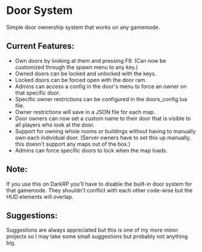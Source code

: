 # Door System
Simple door ownership system that works on any gamemode.

## Current Features:
<ul>
	<li>Own doors by looking at them and pressing F9. (Can now be customized through the spawn menu to any key.)</li>
	<li>Owned doors can be locked and unlocked with the keys.</li>
	<li>Locked doors can be forced open with the door ram.</li>
	<li>Admins can access a config in the door's menu to force an owner on that specific door.</li>
	<li>Specific owner restrictions can be configured in the doors_config.lua file.</li>
	<li>Owner restrictions will save in a JSON file for each map.</li>
	<li>Door owners can now set a custom name to their door that is visible to all players who look at the door.</li>
	<li>Support for owning whole rooms or buildings without having to manually own each individual door. (Server owners have to set this up manually, this doesn't support any maps out of the box.)</li>
	<li>Admins can force specific doors to lock when the map loads.</li>
</ul>

## Note:
If you use this on DarkRP you'll have to disable the built-in door system for that gamemode. They shouldn't conflict with each other code-wise but the HUD elements will overlap.

## Suggestions:
Suggestions are always appreciated but this is one of my more minor projects so I may take some small suggestions but probably not anything big.